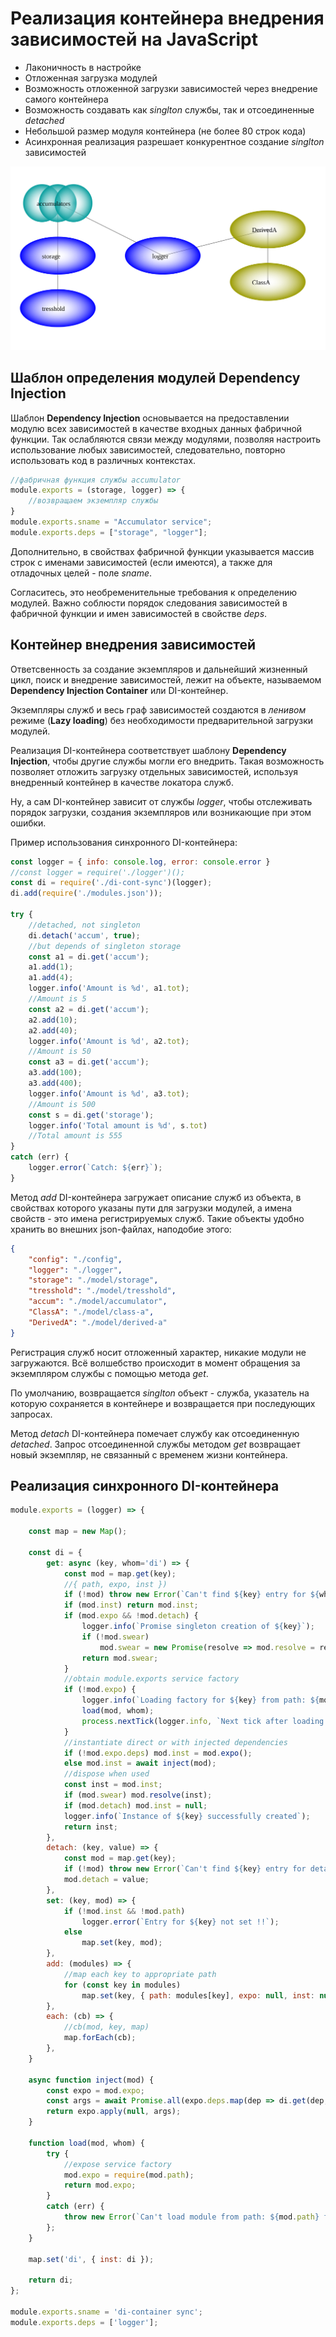 # Реализация контейнера внедрения зависимостей на JavaScript

+ Лаконичность в настройке
+ Отложенная загрузка модулей
+ Возможность отложенной загрузки зависимостей через внедрение самого контейнера
+ Возможность создавать как *singlton* службы, так и отсоединенные *detached*
+ Небольшой размер модуля контейнера (не более 80 строк кода)
+ Асинхронная реализация разрешает конкурентное создание *singlton* зависимостей

![Граф зависимоcтей](./graph.svg)

## Шаблон определения модулей Dependency Injection

Шаблон **Dependency Injection** основывается на предоставлении модулю всех зависимостей в качестве входных данных фабричной функции. Так ослабляются связи между модулями, позволяя настроить использование любых зависимостей, следовательно, повторно использовать код в различных контекстах.

``` js
//фабричная функция службы accumulator
module.exports = (storage, logger) => {
    //возвращаем экземпляр службы
}
module.exports.sname = "Accumulator service";
module.exports.deps = ["storage", "logger"];
```

Дополнительно, в свойствах фабричной функции указывается массив строк с именами зависимостей (если имеются), а также для отладочных целей - поле *sname*.

Согласитесь, это необременительные требования к определению модулей. Важно соблюсти порядок следования зависимостей в фабричной функции и имен зависимостей в свойстве *deps*.

## Контейнер внедрения зависимостей

Ответсвенность за создание экземпляров и дальнейший жизненный цикл, поиск и внедрение зависимостей, лежит на объекте, называемом **Dependency Injection Container** или DI-контейнер.

Экземпляры служб и весь граф зависимостей создаются в *ленивом* режиме (**Lazy loading**) без необходимости предварительной загрузки модулей.

Реализация DI-контейнера соответствует шаблону **Dependency Injection**, чтобы другие службы могли его внедрить. Такая возможность позволяет отложить загрузку отдельных зависимостей, используя внедренный контейнер в качестве локатора служб.

Ну, а сам DI-контейнер зависит от службы *logger*, чтобы отслеживать порядок загрузки, создания экземпляров или возникающие при этом ошибки.

Пример использования синхронного DI-контейнера:

``` js
const logger = { info: console.log, error: console.error }
//const logger = require('./logger')();
const di = require('./di-cont-sync')(logger);
di.add(require('./modules.json'));

try {
    //detached, not singleton
    di.detach('accum', true);
    //but depends of singleton storage
    const a1 = di.get('accum');
    a1.add(1);
    a1.add(4);
    logger.info('Amount is %d', a1.tot);
    //Amount is 5
    const a2 = di.get('accum');
    a2.add(10);
    a2.add(40);
    logger.info('Amount is %d', a2.tot);
    //Amount is 50
    const a3 = di.get('accum');
    a3.add(100);
    a3.add(400);
    logger.info('Amount is %d', a3.tot);
    //Amount is 500
    const s = di.get('storage');
    logger.info('Total amount is %d', s.tot)
    //Total amount is 555
}
catch (err) {
    logger.error(`Catch: ${err}`);
}
```

Метод *add* DI-контейнера загружает описание служб из объекта, в свойствах которого указаны пути для загрузки модулей, а имена свойств - это имена регистрируемых служб. Такие объекты удобно хранить во внешних json-файлах, наподобие этого:

```json
{
    "config": "./config",
    "logger": "./logger",
    "storage": "./model/storage",
    "tresshold": "./model/tresshold",
    "accum": "./model/accumulator",
    "ClassA": "./model/class-a",
    "DerivedA": "./model/derived-a"
}
```

Регистрация служб носит отложенный характер, никакие модули не загружаются. Всё волшебство происходит в момент обращения за экземпляром службы с помощью метода *get*.

По умолчанию, возвращается *singlton* объект - служба, указатель на которую сохраняется в контейнере и возвращается при последующих запросах.

Метод *detach* DI-контейнера помечает службу как отсоединенную *detached*. Запрос отсоединенной службы методом *get* возвращает новый экземпляр, не связанный с временем жизни контейнера.

## Реализация синхронного DI-контейнера

``` js
module.exports = (logger) => {

    const map = new Map();

    const di = {
        get: async (key, whom='di') => {
            const mod = map.get(key);
            //{ path, expo, inst })
            if (!mod) throw new Error(`Can't find ${key} entry for ${whom} !!`);
            if (mod.inst) return mod.inst;
            if (mod.expo && !mod.detach) {
                logger.info(`Promise singleton creation of ${key}`);
                if (!mod.swear)
                    mod.swear = new Promise(resolve => mod.resolve = resolve);
                return mod.swear;
            }
            //obtain module.exports service factory
            if (!mod.expo) {
                logger.info(`Loading factory for ${key} from path: ${mod.path}`);
                load(mod, whom);
                process.nextTick(logger.info, `Next tick after loading ${key}`)
            }
            //instantiate direct or with injected dependencies
            if (!mod.expo.deps) mod.inst = mod.expo();
            else mod.inst = await inject(mod);
            //dispose when used
            const inst = mod.inst;
            if (mod.swear) mod.resolve(inst);
            if (mod.detach) mod.inst = null;
            logger.info(`Instance of ${key} successfully created`);
            return inst;
        },
        detach: (key, value) => {
            const mod = map.get(key);
            if (!mod) throw new Error(`Can't find ${key} entry for detaching !!`);
            mod.detach = value;
        },
        set: (key, mod) => {
            if (!mod.inst && !mod.path)
                logger.error(`Entry for ${key} not set !!`);
            else
                map.set(key, mod);
        },
        add: (modules) => {
            //map each key to appropriate path
            for (const key in modules) 
                map.set(key, { path: modules[key], expo: null, inst: null, detach: false });
        },
        each: (cb) => {
            //cb(mod, key, map)
            map.forEach(cb);
        },
    }

    async function inject(mod) {
        const expo = mod.expo;
        const args = await Promise.all(expo.deps.map(dep => di.get(dep, expo.sname)));
        return expo.apply(null, args);
    }

    function load(mod, whom) {
        try {
            //expose service factory
            mod.expo = require(mod.path);
            return mod.expo;
        }
        catch (err) {
            throw new Error(`Can't load module from path: ${mod.path} for ${whom}!!`);
        };
    }

    map.set('di', { inst: di });

    return di;
};

module.exports.sname = 'di-container sync';
module.exports.deps = ['logger'];
```
